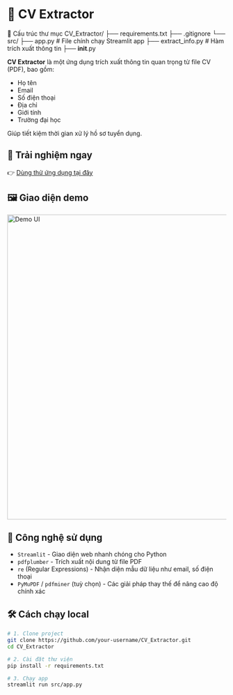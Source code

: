 # 📄 CV Extractor
📂 Cấu trúc thư mục
CV_Extractor/
├── requirements.txt
├── .gitignore
└── src/
    ├── app.py              # File chính chạy Streamlit app
    ├── extract_info.py     # Hàm trích xuất thông tin
    ├── __init__.py

**CV Extractor** là một ứng dụng trích xuất thông tin quan trọng từ file CV (PDF), bao gồm:
- Họ tên
- Email
- Số điện thoại
- Địa chỉ
- Giới tính
- Trường đại học

Giúp tiết kiệm thời gian xử lý hồ sơ tuyển dụng.

## 🚀 Trải nghiệm ngay
👉 [Dùng thử ứng dụng tại đây](https://cv-extractor-ctzmei8jtxohsrpxzjxkyq.streamlit.app/)

## 🖼️ Giao diện demo
<img src="https://i.imgur.com/7P2DfZl.png" alt="Demo UI" width="700">

## 🧠 Công nghệ sử dụng
- `Streamlit` - Giao diện web nhanh chóng cho Python
- `pdfplumber` - Trích xuất nội dung từ file PDF
- `re` (Regular Expressions) - Nhận diện mẫu dữ liệu như email, số điện thoại
- `PyMuPDF` / `pdfminer` (tuỳ chọn) - Các giải pháp thay thế để nâng cao độ chính xác

## 🛠️ Cách chạy local

```bash
# 1. Clone project
git clone https://github.com/your-username/CV_Extractor.git
cd CV_Extractor

# 2. Cài đặt thư viện
pip install -r requirements.txt

# 3. Chạy app
streamlit run src/app.py
